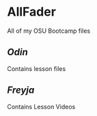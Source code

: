 # AllFader
 All of my OSU Bootcamp files


## *Odin*
Contains lesson files


## *Freyja*
Contains Lesson Videos
